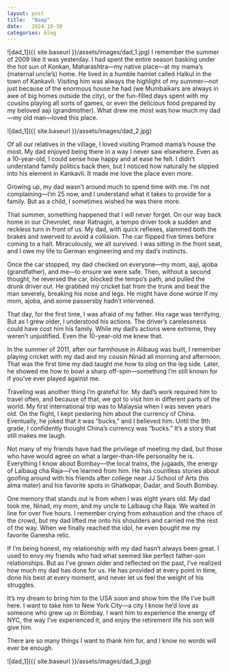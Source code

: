 ```yaml
---
layout: post
title:  "Baap"
date:   2024-10-30
categories: blog
---
```

![dad_1]({{ site.baseurl }}/assets/images/dad_1.jpg)
I remember the summer of 2009 like it was yesterday. I had spent the entire season basking under the hot sun of Konkan, Maharashtra—my native place—at my mama’s (maternal uncle’s) home. He lived in a humble hamlet called Halkul in the town of Kankavli. Visiting him was always the highlight of my summer—not just because of the enormous house he had (we Mumbaikars are always in awe of big homes outside the city), or the fun-filled days spent with my cousins playing all sorts of games, or even the delicious food prepared by my beloved aaji (grandmother). What drew me most was how much my dad—my old man—loved this place.

![dad_1]({{ site.baseurl }}/assets/images/dad_2.jpg)

Of all our relatives in the village, I loved visiting Pramod mama’s house the most. My dad enjoyed being there in a way I never saw elsewhere. Even as a 10-year-old, I could sense how happy and at ease he felt. I didn’t understand family politics back then, but I noticed how naturally he slipped into his element in Kankavli. It made me love the place even more.

Growing up, my dad wasn’t around much to spend time with me. I’m not complaining—I’m 25 now, and I understand what it takes to provide for a family. But as a child, I sometimes wished he was there more.

That summer, something happened that I will never forget. On our way back home in our Chevrolet, near Ratnagiri, a tempo driver took a sudden and reckless turn in front of us. My dad, with quick reflexes, slammed both the brakes and swerved to avoid a collision. The car flipped five times before coming to a halt. Miraculously, we all survived. I was sitting in the front seat, and I owe my life to German engineering and my dad’s instincts.

Once the car stopped, my dad checked on everyone—my mom, aaji, ajoba (grandfather), and me—to ensure we were safe. Then, without a second thought, he reversed the car, blocked the tempo’s path, and pulled the drunk driver out. He grabbed my cricket bat from the trunk and beat the man severely, breaking his nose and legs. He might have done worse if my mom, ajoba, and some passersby hadn’t intervened.

That day, for the first time, I was afraid of my father. His rage was terrifying. But as I grew older, I understood his actions. The driver’s carelessness could have cost him his family. While my dad’s actions were extreme, they weren’t unjustified. Even the 10-year-old me knew that.

In the summer of 2011, after our farmhouse in Alibaug was built, I remember playing cricket with my dad and my cousin Ninad all morning and afternoon. That was the first time my dad taught me how to slog on the leg side. Later, he showed me how to bowl a sharp off-spin—something I’m still known for if you’ve ever played against me.

Traveling was another thing I’m grateful for. My dad’s work required him to travel often, and because of that, we got to visit him in different parts of the world. My first international trip was to Malaysia when I was seven years old. On the flight, I kept pestering him about the currency of China. Eventually, he joked that it was “bucks,” and I believed him. Until the 9th grade, I confidently thought China’s currency was “bucks.” It’s a story that still makes me laugh.

Not many of my friends have had the privilege of meeting my dad, but those who have would agree on what a larger-than-life personality he is. Everything I know about Bombay—the local trains, the jugaads, the energy of Lalbaug cha Raja—I’ve learned from him. He has countless stories about goofing around with his friends after college near JJ School of Arts (his alma mater) and his favorite spots in Ghatkopar, Dadar, and South Bombay.

One memory that stands out is from when I was eight years old. My dad took me, Ninad, my mom, and my uncle to Lalbaug cha Raja. We waited in line for over five hours. I remember crying from exhaustion and the chaos of the crowd, but my dad lifted me onto his shoulders and carried me the rest of the way. When we finally reached the idol, he even bought me my favorite Ganesha relic.

If I’m being honest, my relationship with my dad hasn’t always been great. I used to envy my friends who had what seemed like perfect father-son relationships. But as I’ve grown older and reflected on the past, I’ve realized how much my dad has done for us. He has provided at every point in time, done his best at every moment, and never let us feel the weight of his struggles.

It’s my dream to bring him to the USA soon and show him the life I’ve built here. I want to take him to New York City—a city I know he’d love as someone who grew up in Bombay. I want him to experience the energy of NYC, the way I’ve experienced it, and enjoy the retirement life his son will give him.

There are so many things I want to thank him for, and I know no words will ever be enough.

![dad_1]({{ site.baseurl }}/assets/images/dad_3.jpg)